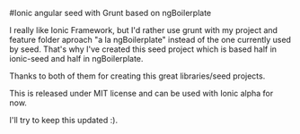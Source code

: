 #Ionic angular seed with Grunt based on ngBoilerplate

I really like Ionic Framework, but I'd rather use grunt with my project and feature folder aproach "a la ngBoilerplate" instead of the one currently used by seed. That's why I've created this seed project which is based half in ionic-seed and half in ngBoilerplate. 

Thanks to both of them for creating this great libraries/seed projects.

This is released under MIT license and can be used with Ionic alpha for now. 

I'll try to keep this updated :).